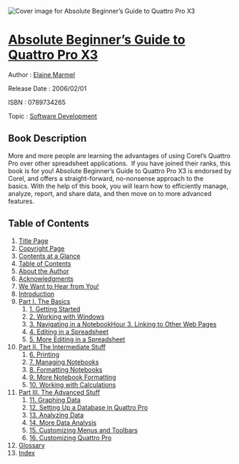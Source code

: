![Cover image for Absolute Beginner’s Guide to Quattro Pro X3](https://imgdetail.ebookreading.net/cover/cover/software_development/EB0789734265.jpg)

[Absolute Beginner’s Guide to Quattro Pro X3](https://ebookreading.net/view/book/Absolute+Beginner%E2%80%99s+Guide+to+Quattro+Pro+X3-EB0789734265_1.html "Absolute Beginner’s Guide to Quattro Pro X3")
====================================================================================================================

Author : [Elaine Marmel](https://ebookreading.net/search/author/Elaine+Marmel)

Release Date : 2006/02/01

ISBN : 0789734265

Topic : [Software Development](https://ebookreading.net/search/category/software-development)

Book Description
-----------------

More and more people are learning the advantages of using Corel’s Quattro Pro over other spreadsheet applications.  If you have joined their ranks, this book is for you! Absolute Beginner’s Guide to Quattro Pro X3 is endorsed by Corel, and offers a straight-forward, no-nonsense approach to the basics. With the help of this book, you will learn how to efficiently manage, analyze, report, and share data, and then move on to more advanced features.  
              
Table of Contents
-----------------

1. [Title Page](https://ebookreading.net/view/book/Absolute+Beginner%E2%80%99s+Guide+to+Quattro+Pro+X3-EB0789734265_2.html)
1. [Copyright Page](https://ebookreading.net/view/book/Absolute+Beginner%E2%80%99s+Guide+to+Quattro+Pro+X3-EB0789734265_3.html)
1. [Contents at a Glance](https://ebookreading.net/view/book/Absolute+Beginner%E2%80%99s+Guide+to+Quattro+Pro+X3-EB0789734265_4.html)
1. [Table of Contents](https://ebookreading.net/view/book/Absolute+Beginner%E2%80%99s+Guide+to+Quattro+Pro+X3-EB0789734265_5.html)
1. [About the Author](https://ebookreading.net/view/book/Absolute+Beginner%E2%80%99s+Guide+to+Quattro+Pro+X3-EB0789734265_6.html)
1. [Acknowledgments](https://ebookreading.net/view/book/Absolute+Beginner%E2%80%99s+Guide+to+Quattro+Pro+X3-EB0789734265_7.html)
1. [We Want to Hear from You!](https://ebookreading.net/view/book/Absolute+Beginner%E2%80%99s+Guide+to+Quattro+Pro+X3-EB0789734265_8.html)
1. [Introduction](https://ebookreading.net/view/book/Absolute+Beginner%E2%80%99s+Guide+to+Quattro+Pro+X3-EB0789734265_9.html)
1. [Part I. The Basics](https://ebookreading.net/view/book/Absolute+Beginner%E2%80%99s+Guide+to+Quattro+Pro+X3-EB0789734265_10.html)
    1. [1. Getting Started](https://ebookreading.net/view/book/Absolute+Beginner%E2%80%99s+Guide+to+Quattro+Pro+X3-EB0789734265_11.html)
    1. [2. Working with Windows](https://ebookreading.net/view/book/Absolute+Beginner%E2%80%99s+Guide+to+Quattro+Pro+X3-EB0789734265_12.html)
    1. [3. Navigating in a NotebookHour 3. Linking to Other Web Pages](https://ebookreading.net/view/book/Absolute+Beginner%E2%80%99s+Guide+to+Quattro+Pro+X3-EB0789734265_13.html)
    1. [4. Editing in a Spreadsheet](https://ebookreading.net/view/book/Absolute+Beginner%E2%80%99s+Guide+to+Quattro+Pro+X3-EB0789734265_14.html)
    1. [5. More Editing in a Spreadsheet](https://ebookreading.net/view/book/Absolute+Beginner%E2%80%99s+Guide+to+Quattro+Pro+X3-EB0789734265_15.html)
1. [Part II. The Intermediate Stuff](https://ebookreading.net/view/book/Absolute+Beginner%E2%80%99s+Guide+to+Quattro+Pro+X3-EB0789734265_16.html)
    1. [6. Printing](https://ebookreading.net/view/book/Absolute+Beginner%E2%80%99s+Guide+to+Quattro+Pro+X3-EB0789734265_17.html)
    1. [7. Managing Notebooks](https://ebookreading.net/view/book/Absolute+Beginner%E2%80%99s+Guide+to+Quattro+Pro+X3-EB0789734265_18.html)
    1. [8. Formatting Notebooks](https://ebookreading.net/view/book/Absolute+Beginner%E2%80%99s+Guide+to+Quattro+Pro+X3-EB0789734265_19.html)
    1. [9. More Notebook Formatting](https://ebookreading.net/view/book/Absolute+Beginner%E2%80%99s+Guide+to+Quattro+Pro+X3-EB0789734265_20.html)
    1. [10. Working with Calculations](https://ebookreading.net/view/book/Absolute+Beginner%E2%80%99s+Guide+to+Quattro+Pro+X3-EB0789734265_21.html)
1. [Part III. The Advanced Stuff](https://ebookreading.net/view/book/Absolute+Beginner%E2%80%99s+Guide+to+Quattro+Pro+X3-EB0789734265_22.html)
    1. [11. Graphing Data](https://ebookreading.net/view/book/Absolute+Beginner%E2%80%99s+Guide+to+Quattro+Pro+X3-EB0789734265_23.html)
    1. [12. Setting Up a Database in Quattro Pro](https://ebookreading.net/view/book/Absolute+Beginner%E2%80%99s+Guide+to+Quattro+Pro+X3-EB0789734265_24.html)
    1. [13. Analyzing Data](https://ebookreading.net/view/book/Absolute+Beginner%E2%80%99s+Guide+to+Quattro+Pro+X3-EB0789734265_25.html)
    1. [14. More Data Analysis](https://ebookreading.net/view/book/Absolute+Beginner%E2%80%99s+Guide+to+Quattro+Pro+X3-EB0789734265_26.html)
    1. [15. Customizing Menus and Toolbars](https://ebookreading.net/view/book/Absolute+Beginner%E2%80%99s+Guide+to+Quattro+Pro+X3-EB0789734265_27.html)
    1. [16. Customizing Quattro Pro](https://ebookreading.net/view/book/Absolute+Beginner%E2%80%99s+Guide+to+Quattro+Pro+X3-EB0789734265_28.html)
1. [Glossary](https://ebookreading.net/view/book/Absolute+Beginner%E2%80%99s+Guide+to+Quattro+Pro+X3-EB0789734265_29.html)
1. [Index](https://ebookreading.net/view/book/Absolute+Beginner%E2%80%99s+Guide+to+Quattro+Pro+X3-EB0789734265_30.html)
